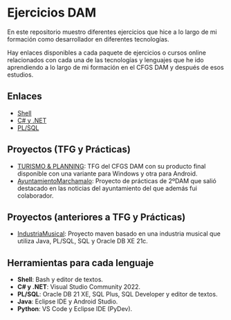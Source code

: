 # Ejercicios DAM
En este repositorio muestro diferentes ejercicios que hice a lo largo de mi formación como desarrollador en diferentes tecnologías.  
  
Hay enlaces disponibles a cada paquete de ejercicios o cursos online relacionados con cada una de las tecnologías y lenguajes que he ido aprendiendo a lo largo de mi formación en el CFGS DAM y después de esos estudios.  

## Enlaces  
- [Shell](https://drive.google.com/drive/folders/1UTa1bsjzNDZlzm1wLeHp1QCeG1_PWhIw?usp=sharing)
- [C# y .NET](https://www.youtube.com/playlist?list=PL2Z95CSZ1N4F7mym8Ca16RoTDVAlIOPlT)
- [PL/SQL](https://drive.google.com/drive/folders/1leV4EZUt59vtbf4gFBNGxBPJj9Pr75GW?usp=drive_link)

## Proyectos (TFG y Prácticas)
- [TURISMO & PLANNING](https://github.com/SergioR29#turismo--planning-): TFG del CFGS DAM con su producto final disponible con una variante para Windows y otra para Android.
- [AyuntamientoMarchamalo](https://github.com/SergioR29#ayuntamiento-de-marchamalo-%EF%B8%8F): Proyecto de prácticas de 2ºDAM que salió destacado en las noticias del ayuntamiento del que además fui colaborador.
  
## Proyectos (anteriores a TFG y Prácticas)
- [IndustriaMusical](https://github.com/SergioR29/PROYECTO_ORACLE): Proyecto maven basado en una industria musical que utiliza Java, PL/SQL, SQL y Oracle DB XE 21c.

## Herramientas para cada lenguaje
- **Shell**: Bash y editor de textos.
- **C# y .NET**: Visual Studio Community 2022.
- **PL/SQL**: Oracle DB 21 XE, SQL Plus, SQL Developer y editor de textos.
- **Java**: Eclipse IDE y Android Studio.
- **Python**: VS Code y Eclipse IDE (PyDev).
